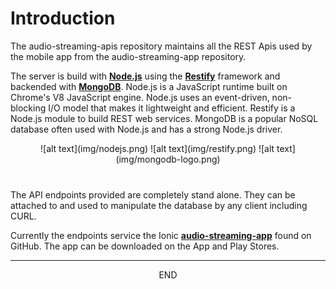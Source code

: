 <div class="page-header">
  <h1  id="page-title">Introduction</h1>
</div>

The audio-streaming-apis repository maintains all the REST Apis used by the mobile app
from the audio-streaming-app repository.

The server is build with __[Node.js](http://nodejs.org)__ using the __[Restify](http://www.restify.com)__ framework and backended with
__[MongoDB](https://www.mongodb.org/)__.
Node.js is a JavaScript runtime built on Chrome's V8 JavaScript engine. Node.js uses an event-driven, non-blocking I/O model that makes it lightweight and efficient. 
Restify is a Node.js module to build REST web services.
MongoDB is a popular NoSQL database often used with Node.js and has a strong Node.js driver.

<div style="margin:0 auto;text-align:center;margin-bottom:40px;">
![alt text](img/nodejs.png)
![alt text](img/restify.png)
![alt text](img/mongodb-logo.png)

</div>



The API endpoints provided are completely stand alone. They can be attached to and used to manipulate the database by any client
including CURL.

Currently the endpoints service the Ionic __[audio-streaming-app](https://github.com/24hourkirtan/audio-streaming-app)__
found on GitHub. The app can be downloaded on the App and Play Stores.



___
<div style="margin:0 auto;text-align:center;">END</div>
